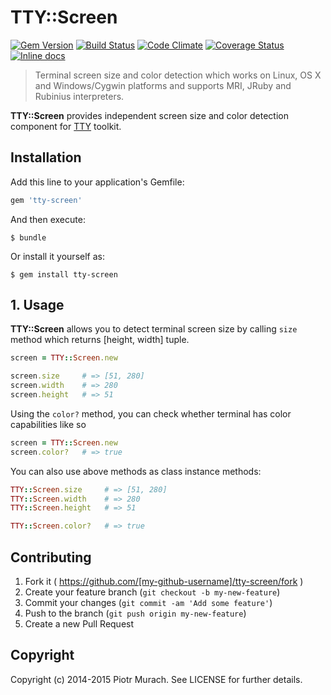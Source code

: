# TTY::Screen
[![Gem Version](https://badge.fury.io/rb/tty-screen.svg)][gem]
[![Build Status](https://secure.travis-ci.org/peter-murach/tty-screen.svg?branch=master)][travis]
[![Code Climate](https://codeclimate.com/github/peter-murach/tty-screen/badges/gpa.svg)][codeclimate]
[![Coverage Status](https://coveralls.io/repos/peter-murach/tty-screen/badge.svg)][coverage]
[![Inline docs](http://inch-ci.org/github/peter-murach/tty-screen.svg?branch=master)][inchpages]

[gem]: http://badge.fury.io/rb/tty-screen
[travis]: http://travis-ci.org/peter-murach/tty-screen
[codeclimate]: https://codeclimate.com/github/peter-murach/tty-screen
[coverage]: https://coveralls.io/r/peter-murach/tty-screen
[inchpages]: http://inch-ci.org/github/peter-murach/tty-screen

> Terminal screen size and color detection which works on Linux, OS X and Windows/Cygwin platforms and supports MRI, JRuby and Rubinius interpreters.

**TTY::Screen** provides independent screen size and color detection component for [TTY](https://github.com/peter-murach/tty) toolkit.

## Installation

Add this line to your application's Gemfile:

```ruby
gem 'tty-screen'
```

And then execute:

    $ bundle

Or install it yourself as:

    $ gem install tty-screen

## 1. Usage

**TTY::Screen** allows you to detect terminal screen size by calling `size` method which returns [height, width] tuple.

```ruby
screen = TTY::Screen.new

screen.size     # => [51, 280]
screen.width    # => 280
screen.height   # => 51
```

Using the `color?` method, you can check whether terminal has color capabilities like so

```ruby
screen = TTY::Screen.new
screen.color?   # => true
```

You can also use above methods as class instance methods:

```ruby
TTY::Screen.size     # => [51, 280]
TTY::Screen.width    # => 280
TTY::Screen.height   # => 51

TTY::Screen.color?   # => true
```

## Contributing

1. Fork it ( https://github.com/[my-github-username]/tty-screen/fork )
2. Create your feature branch (`git checkout -b my-new-feature`)
3. Commit your changes (`git commit -am 'Add some feature'`)
4. Push to the branch (`git push origin my-new-feature`)
5. Create a new Pull Request

## Copyright

Copyright (c) 2014-2015 Piotr Murach. See LICENSE for further details.
